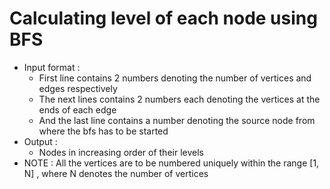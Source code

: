 # Calculating level of each node using BFS
- Input format :
  - First line contains 2 numbers denoting the number of vertices and edges respectively
  - The next lines contains 2 numbers each denoting the vertices at the ends of each edge
  - And the last line contains a number denoting the source node from where the bfs has to be started
- Output :
  - Nodes in increasing order of their levels
- NOTE : All the vertices are to be numbered uniquely within the range [1, N] , where N denotes the number of vertices

